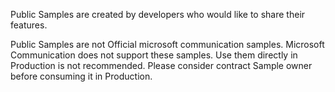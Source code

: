Public Samples are created by developers who would like to share their features.

Public Samples are not Official microsoft communication samples. Microsoft Communication does not support these samples. 
Use them directly in Production is not recommended. Please consider contract Sample owner before consuming it in Production. 
